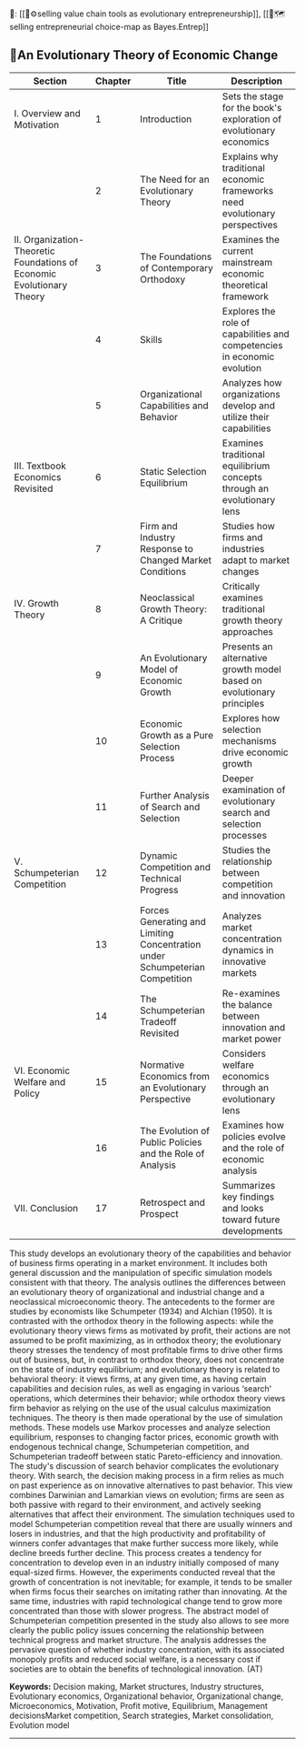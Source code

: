 🧱: [[🧬⚙️selling value chain tools as evolutionary entrepreneurship]], [[🧭🗺️selling entrepreneurial choice-map as Bayes.Entrep]]

## 📜An Evolutionary Theory of Economic Change

| Section                                                                | Chapter | Title                                                                        | Description                                                                 |
| ---------------------------------------------------------------------- | ------- | ---------------------------------------------------------------------------- | --------------------------------------------------------------------------- |
| I. Overview and Motivation                                             | 1       | Introduction                                                                 | Sets the stage for the book's exploration of evolutionary economics         |
|                                                                        | 2       | The Need for an Evolutionary Theory                                          | Explains why traditional economic frameworks need evolutionary perspectives |
| II. Organization-Theoretic Foundations of Economic Evolutionary Theory | 3       | The Foundations of Contemporary Orthodoxy                                    | Examines the current mainstream economic theoretical framework              |
|                                                                        | 4       | Skills                                                                       | Explores the role of capabilities and competencies in economic evolution    |
|                                                                        | 5       | Organizational Capabilities and Behavior                                     | Analyzes how organizations develop and utilize their capabilities           |
| III. Textbook Economics Revisited                                      | 6       | Static Selection Equilibrium                                                 | Examines traditional equilibrium concepts through an evolutionary lens      |
|                                                                        | 7       | Firm and Industry Response to Changed Market Conditions                      | Studies how firms and industries adapt to market changes                    |
| IV. Growth Theory                                                      | 8       | Neoclassical Growth Theory: A Critique                                       | Critically examines traditional growth theory approaches                    |
|                                                                        | 9       | An Evolutionary Model of Economic Growth                                     | Presents an alternative growth model based on evolutionary principles       |
|                                                                        | 10      | Economic Growth as a Pure Selection Process                                  | Explores how selection mechanisms drive economic growth                     |
|                                                                        | 11      | Further Analysis of Search and Selection                                     | Deeper examination of evolutionary search and selection processes           |
| V. Schumpeterian Competition                                           | 12      | Dynamic Competition and Technical Progress                                   | Studies the relationship between competition and innovation                 |
|                                                                        | 13      | Forces Generating and Limiting Concentration under Schumpeterian Competition | Analyzes market concentration dynamics in innovative markets                |
|                                                                        | 14      | The Schumpeterian Tradeoff Revisited                                         | Re-examines the balance between innovation and market power                 |
| VI. Economic Welfare and Policy                                        | 15      | Normative Economics from an Evolutionary Perspective                         | Considers welfare economics through an evolutionary lens                    |
|                                                                        | 16      | The Evolution of Public Policies and the Role of Analysis                    | Examines how policies evolve and the role of economic analysis              |
| VII. Conclusion                                                        | 17      | Retrospect and Prospect                                                      | Summarizes key findings and looks toward future developments                |


This study develops an evolutionary theory of the capabilities and behavior of business firms operating in a market environment. It includes both general discussion and the manipulation of specific simulation models consistent with that theory. The analysis outlines the differences between an evolutionary theory of organizational and industrial change and a neoclassical microeconomic theory. The antecedents to the former are studies by economists like Schumpeter (1934) and Alchian (1950). It is contrasted with the orthodox theory in the following aspects: while the evolutionary theory views firms as motivated by profit, their actions are not assumed to be profit maximizing, as in orthodox theory; the evolutionary theory stresses the tendency of most profitable firms to drive other firms out of business, but, in contrast to orthodox theory, does not concentrate on the state of industry equilibrium; and evolutionary theory is related to behavioral theory: it views firms, at any given time, as having certain capabilities and decision rules, as well as engaging in various ‘search' operations, which determines their behavior; while orthodox theory views firm behavior as relying on the use of the usual calculus maximization techniques. The theory is then made operational by the use of simulation methods. These models use Markov processes and analyze selection equilibrium, responses to changing factor prices, economic growth with endogenous technical change, Schumpeterian competition, and Schumpeterian tradeoff between static Pareto-efficiency and innovation. The study's discussion of search behavior complicates the evolutionary theory. With search, the decision making process in a firm relies as much on past experience as on innovative alternatives to past behavior. This view combines Darwinian and Lamarkian views on evolution; firms are seen as both passive with regard to their environment, and actively seeking alternatives that affect their environment. The simulation techniques used to model Schumpeterian competition reveal that there are usually winners and losers in industries, and that the high productivity and profitability of winners confer advantages that make further success more likely, while decline breeds further decline. This process creates a tendency for concentration to develop even in an industry initially composed of many equal-sized firms. However, the experiments conducted reveal that the growth of concentration is not inevitable; for example, it tends to be smaller when firms focus their searches on imitating rather than innovating. At the same time, industries with rapid technological change tend to grow more concentrated than those with slower progress. The abstract model of Schumpeterian competition presented in the study also allows to see more clearly the public policy issues concerning the relationship between technical progress and market structure. The analysis addresses the pervasive question of whether industry concentration, with its associated monopoly profits and reduced social welfare, is a necessary cost if societies are to obtain the benefits of technological innovation. (AT)

**Keywords:** Decision making, Market structures, Industry structures, Evolutionary economics, Organizational behavior, Organizational change, Microeconomics, Motivation, Profit motive, Equilibrium, Management decisionsMarket competition, Search strategies, Market consolidation, Evolution model

---
